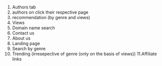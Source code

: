 1. Authors tab 
2. authors on click their respective page 
3. recommendation (by genre and views)
4. Views
5. Domain name search 
6. Contact us 
7. About us
8. Landing page
9. Search by genre
10. Trending (irresepective of genre (only on the basis of views))
11.Affiliate links
